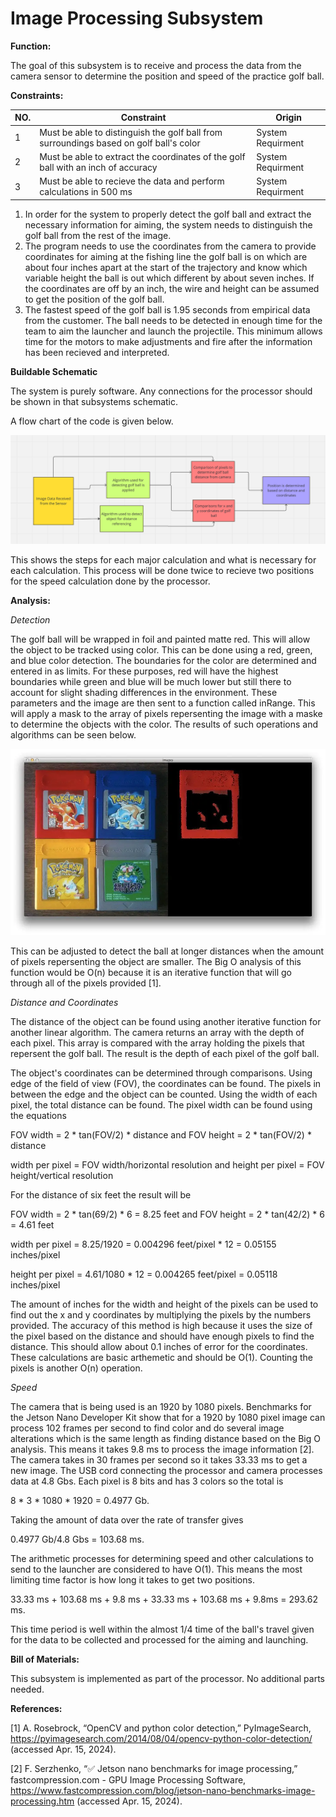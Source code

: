 # Image Processing Subsystem

**Function:**

The goal of this subsystem is to receive and process the data from the camera sensor to determine the position and speed of the practice golf ball.  

**Constraints:**

| NO. | Constraint                                                          | Origin           |
|-----|---------------------------------------------------------------------|------------------|
| 1| Must be able to distinguish the golf ball from surroundings based on golf ball's color| System Requirment|
| 2| Must be able to extract the coordinates of the golf ball with an inch of accuracy| System Requirment|
| 3| Must be able to recieve the data and perform calculations in 500 ms| System Requirment|

1. In order for the system to properly detect the golf ball and extract the necessary information for aiming, the system needs to distinguish the golf ball
   from the rest of the image.
2. The program needs to use the coordinates from the camera to provide coordinates for aiming at the fishing line the golf ball is on which are about four
   inches apart at the start of the trajectory and know which variable height the ball is out which different by about seven inches. If the coordinates are
   off by an inch, the wire and height can be assumed to get the position of the golf ball.
3. The fastest speed of the golf ball is 1.95 seconds from empirical data from the customer. The ball needs to be detected in enough time for the team to
   aim the launcher and launch the projectile. This minimum allows time for the motors to make adjustments and fire after the information has been recieved
   and interpreted.

**Buildable Schematic**

The system is purely software. Any connections for the processor should be shown in that subsystems schematic.

A flow chart of the code is given below.

![Function](../Images/Image_Processing/Flow_Chart.PNG)

This shows the steps for each major calculation and what is necessary for each calculation. This process will be done twice to recieve two positions for the
speed calculation done by the processor.

**Analysis:**

*Detection*

The golf ball will be wrapped in foil and painted matte red. This will allow the object to be tracked using color. This can be done using a red, green, and
blue color detection. The boundaries for the color are determined and entered in as limits. For these purposes, red will have the highest boundaries while
green and blue will be much lower but still there to account for slight shading differences in the environment. These parameters and the image are then sent
to a function called inRange. This will apply a mask to the array of pixels repersenting the image with a maske to determine the objects with the color.
The results of such operations and algorithms can be seen below.

![Function](../Images/Image_Processing/Detecting_Red.png)

This can be adjusted to detect the ball at longer distances when the amount of pixels repersenting the object are smaller. The Big O analysis of this
function would be O(n) because it is an iterative function that will go through all of the pixels provided [1].


*Distance and Coordinates*

The distance of the object can be found using another iterative function for another linear algorithm. The camera returns an array with the depth of each 
pixel. This array is compared with the array holding the pixels that repersent the golf ball. The result is the depth of each pixel of the golf ball.

The object's coordinates can be determined through comparisons. Using edge of the field of view (FOV), the coordinates can be found. The pixels in between
the edge and the object can be counted. Using the width of each pixel, the total distance can be found. The pixel width can be found using the equations 

FOV width = 2 * tan(FOV/2) * distance and FOV height = 2 * tan(FOV/2) * distance

width per pixel = FOV width/horizontal resolution and height per pixel = FOV height/vertical resolution

For the distance of six feet the result will be

FOV width = 2 * tan(69/2) * 6 = 8.25 feet and FOV height = 2 * tan(42/2) * 6 = 4.61 feet

width per pixel = 8.25/1920 = 0.004296 feet/pixel * 12 = 0.05155 inches/pixel

height per pixel = 4.61/1080 * 12 = 0.004265 feet/pixel = 0.05118 inches/pixel

The amount of inches for the width and height of the pixels can be used to find out the x and y coordinates by multiplying the pixels by the numbers
provided. The accuracy of this method is high because it uses the size of the pixel based on the distance and should have enough pixels to find the
distance. This should allow about 0.1 inches of error for the coordinates. These calculations are basic arthemetic and should be O(1). Counting the pixels is another O(n) operation.

*Speed*

The camera that is being used is an 1920 by 1080 pixels. Benchmarks for the Jetson Nano Developer Kit show that for a 1920 by 1080 pixel image can process 
102 frames per second to find color and do several image alterations which is the same length as finding distance based on the Big O analysis. This means it
takes 9.8 ms to process the image information [2]. The camera takes in 30 frames per second so it takes 33.33 ms to get a new image. The USB cord connecting
the processor and camera processes data at 4.8 Gbs. Each pixel is 8 bits and has 3 colors so the total is 

8 * 3 * 1080 * 1920 = 0.4977 Gb. 

Taking the amount of data over the rate of transfer gives 

0.4977 Gb/4.8 Gbs = 103.68 ms. 

The arithmetic processes for determining speed and other calculations to send to the launcher are considered to have O(1). This means the most limiting time
factor is how long it takes to get two positions. 

33.33 ms + 103.68 ms + 9.8 ms + 33.33 ms + 103.68 ms + 9.8ms = 293.62 ms. 

This time period is well within the almost 1/4 time of the ball's travel given for the data to be collected and processed for the aiming and launching.

**Bill of Materials:**

This subsystem is implemented as part of the processor. No additional parts needed.

**References:**

[1] A. Rosebrock, “OpenCV and python color detection,” PyImageSearch, https://pyimagesearch.com/2014/08/04/opencv-python-color-detection/ 
(accessed Apr. 15, 2024). 

[2] F. Serzhenko, “✅ Jetson nano benchmarks for image processing,” fastcompression.com - GPU Image Processing Software,
https://www.fastcompression.com/blog/jetson-nano-benchmarks-image-processing.htm (accessed Apr. 15, 2024). 
